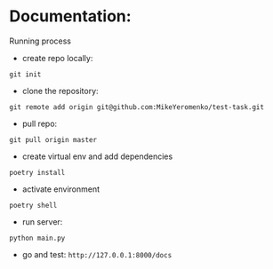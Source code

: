# Documentation:
Running process 
- create repo locally:
```
git init
```
- clone the repository:
```
git remote add origin git@github.com:MikeYeromenko/test-task.git
```
- pull repo:
```
git pull origin master
```
- create virtual env and add dependencies
```
poetry install
```
- activate environment
```
poetry shell
```
- run server:
```
python main.py
```
- go and test:
```http://127.0.0.1:8000/docs```